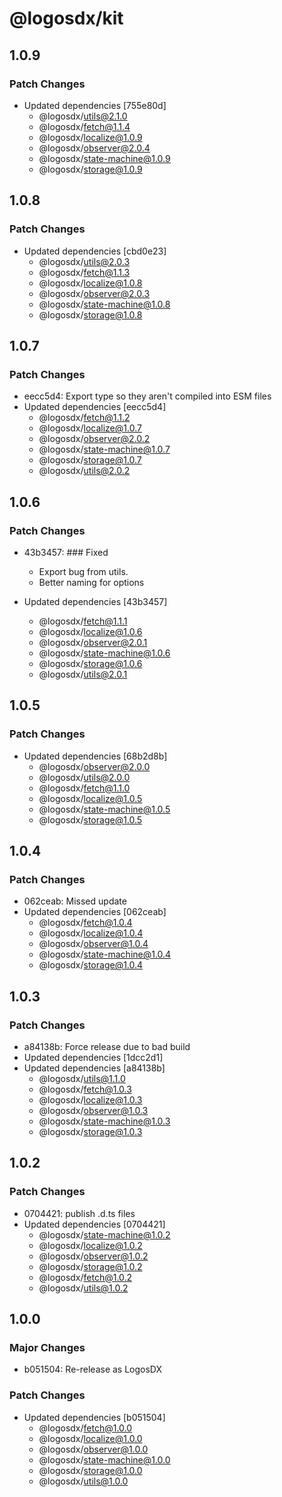 # @logosdx/kit

## 1.0.9

### Patch Changes

- Updated dependencies [755e80d]
  - @logosdx/utils@2.1.0
  - @logosdx/fetch@1.1.4
  - @logosdx/localize@1.0.9
  - @logosdx/observer@2.0.4
  - @logosdx/state-machine@1.0.9
  - @logosdx/storage@1.0.9

## 1.0.8

### Patch Changes

- Updated dependencies [cbd0e23]
  - @logosdx/utils@2.0.3
  - @logosdx/fetch@1.1.3
  - @logosdx/localize@1.0.8
  - @logosdx/observer@2.0.3
  - @logosdx/state-machine@1.0.8
  - @logosdx/storage@1.0.8

## 1.0.7

### Patch Changes

- eecc5d4: Export type so they aren't compiled into ESM files
- Updated dependencies [eecc5d4]
  - @logosdx/fetch@1.1.2
  - @logosdx/localize@1.0.7
  - @logosdx/observer@2.0.2
  - @logosdx/state-machine@1.0.7
  - @logosdx/storage@1.0.7
  - @logosdx/utils@2.0.2

## 1.0.6

### Patch Changes

- 43b3457: ### Fixed

  - Export bug from utils.
  - Better naming for options

- Updated dependencies [43b3457]
  - @logosdx/fetch@1.1.1
  - @logosdx/localize@1.0.6
  - @logosdx/observer@2.0.1
  - @logosdx/state-machine@1.0.6
  - @logosdx/storage@1.0.6
  - @logosdx/utils@2.0.1

## 1.0.5

### Patch Changes

- Updated dependencies [68b2d8b]
  - @logosdx/observer@2.0.0
  - @logosdx/utils@2.0.0
  - @logosdx/fetch@1.1.0
  - @logosdx/localize@1.0.5
  - @logosdx/state-machine@1.0.5
  - @logosdx/storage@1.0.5

## 1.0.4

### Patch Changes

- 062ceab: Missed update
- Updated dependencies [062ceab]
  - @logosdx/fetch@1.0.4
  - @logosdx/localize@1.0.4
  - @logosdx/observer@1.0.4
  - @logosdx/state-machine@1.0.4
  - @logosdx/storage@1.0.4

## 1.0.3

### Patch Changes

- a84138b: Force release due to bad build
- Updated dependencies [1dcc2d1]
- Updated dependencies [a84138b]
  - @logosdx/utils@1.1.0
  - @logosdx/fetch@1.0.3
  - @logosdx/localize@1.0.3
  - @logosdx/observer@1.0.3
  - @logosdx/state-machine@1.0.3
  - @logosdx/storage@1.0.3

## 1.0.2

### Patch Changes

- 0704421: publish .d.ts files
- Updated dependencies [0704421]
  - @logosdx/state-machine@1.0.2
  - @logosdx/localize@1.0.2
  - @logosdx/observer@1.0.2
  - @logosdx/storage@1.0.2
  - @logosdx/fetch@1.0.2
  - @logosdx/utils@1.0.2

## 1.0.0

### Major Changes

- b051504: Re-release as LogosDX

### Patch Changes

- Updated dependencies [b051504]
  - @logosdx/fetch@1.0.0
  - @logosdx/localize@1.0.0
  - @logosdx/observer@1.0.0
  - @logosdx/state-machine@1.0.0
  - @logosdx/storage@1.0.0
  - @logosdx/utils@1.0.0
